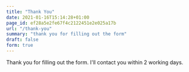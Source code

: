 ```yaml
---
title: "Thank You"
date: 2021-01-16T15:14:28+01:00
page_id: ef28a5e2fe67f4c2122451e2e025a17b
url: "/thank-you"
summary: "thank you for filling out the form"
draft: false
form: true
---
```


Thank you for filling out the form. I'll contact you within 2 working days.